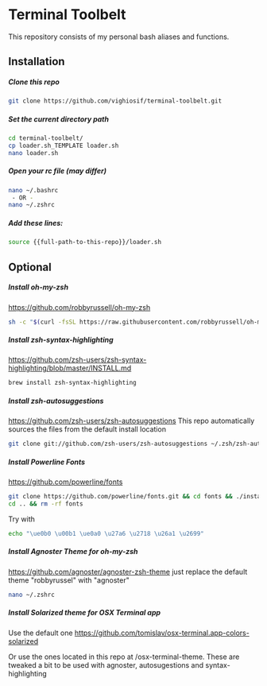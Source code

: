 # Terminal Toolbelt

This repository consists of my personal bash aliases and functions.

## Installation

##### Clone this repo
```bash
git clone https://github.com/vighiosif/terminal-toolbelt.git
```

##### Set the current directory path

```bash
cd terminal-toolbelt/
cp loader.sh_TEMPLATE loader.sh
nano loader.sh
```

##### Open your rc file (may differ)

```bash
nano ~/.bashrc
 - OR -
nano ~/.zshrc
```

##### Add these lines:

```bash
source {{full-path-to-this-repo}}/loader.sh
```

## Optional

##### Install oh-my-zsh
https://github.com/robbyrussell/oh-my-zsh
```bash
sh -c "$(curl -fsSL https://raw.githubusercontent.com/robbyrussell/oh-my-zsh/master/tools/install.sh)"
```

##### Install zsh-syntax-highlighting
https://github.com/zsh-users/zsh-syntax-highlighting/blob/master/INSTALL.md
```bash
brew install zsh-syntax-highlighting
```

##### Install zsh-autosuggestions
https://github.com/zsh-users/zsh-autosuggestions
This repo automatically sources the files from the default install location
```bash
git clone git://github.com/zsh-users/zsh-autosuggestions ~/.zsh/zsh-autosuggestions
```

##### Install Powerline Fonts
https://github.com/powerline/fonts
```bash
git clone https://github.com/powerline/fonts.git && cd fonts && ./install.sh
cd .. && rm -rf fonts
```
Try with
```bash
echo "\ue0b0 \u00b1 \ue0a0 \u27a6 \u2718 \u26a1 \u2699"
```

##### Install Agnoster Theme for oh-my-zsh
https://github.com/agnoster/agnoster-zsh-theme
just replace the default theme "robbyrussel" with "agnoster"
```bash
nano ~/.zshrc
```

##### Install Solarized theme for OSX Terminal app

Use the default one
https://github.com/tomislav/osx-terminal.app-colors-solarized

Or use the ones located in this repo at /osx-terminal-theme.
These are tweaked a bit to be used with agnoster, autosugestions and syntax-highlighting
